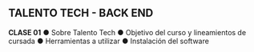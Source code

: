 ## TALENTO TECH - BACK END ##

**CLASE 01**
● Sobre Talento Tech
● Objetivo del curso y lineamientos de cursada
● Herramientas a utilizar
● Instalación del software


